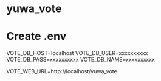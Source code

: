 # yuwa_vote

# Create .env

VOTE_DB_HOST=localhost
VOTE_DB_USER=xxxxxxxxxx
VOTE_DB_PASS=xxxxxxxxxx
VOTE_DB_NAME=xxxxxxxxxx

VOTE_WEB_URL=http://localhost/yuwa_vote
